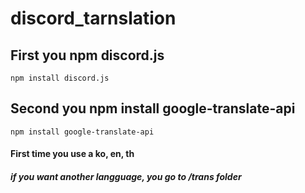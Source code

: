 # discord_tarnslation

## First you npm discord.js
```
npm install discord.js
```
## Second you npm install google-translate-api
```
npm install google-translate-api
```

#### First time you use a ko, en, th

##### if you want another langguage, you go to /trans folder 
